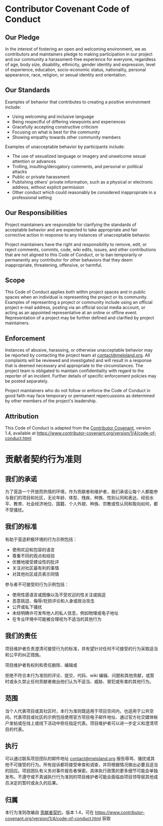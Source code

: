 # Contributor Covenant Code of Conduct

## Our Pledge

In the interest of fostering an open and welcoming environment, we as
contributors and maintainers pledge to making participation in our project and
our community a harassment-free experience for everyone, regardless of age, body
size, disability, ethnicity, gender identity and expression, level of experience,
education, socio-economic status, nationality, personal appearance, race,
religion, or sexual identity and orientation.

## Our Standards

Examples of behavior that contributes to creating a positive environment
include:

* Using welcoming and inclusive language
* Being respectful of differing viewpoints and experiences
* Gracefully accepting constructive criticism
* Focusing on what is best for the community
* Showing empathy towards other community members

Examples of unacceptable behavior by participants include:

* The use of sexualized language or imagery and unwelcome sexual attention or
  advances
* Trolling, insulting/derogatory comments, and personal or political attacks
* Public or private harassment
* Publishing others' private information, such as a physical or electronic
  address, without explicit permission
* Other conduct which could reasonably be considered inappropriate in a
  professional setting

## Our Responsibilities

Project maintainers are responsible for clarifying the standards of acceptable
behavior and are expected to take appropriate and fair corrective action in
response to any instances of unacceptable behavior.

Project maintainers have the right and responsibility to remove, edit, or
reject comments, commits, code, wiki edits, issues, and other contributions
that are not aligned to this Code of Conduct, or to ban temporarily or
permanently any contributor for other behaviors that they deem inappropriate,
threatening, offensive, or harmful.

## Scope

This Code of Conduct applies both within project spaces and in public spaces
when an individual is representing the project or its community. Examples of
representing a project or community include using an official project e-mail
address, posting via an official social media account, or acting as an appointed
representative at an online or offline event. Representation of a project may be
further defined and clarified by project maintainers.

## Enforcement

Instances of abusive, harassing, or otherwise unacceptable behavior may be
reported by contacting the project team at contact@meloland.org. All
complaints will be reviewed and investigated and will result in a response that
is deemed necessary and appropriate to the circumstances. The project team is
obligated to maintain confidentiality with regard to the reporter of an incident.
Further details of specific enforcement policies may be posted separately.

Project maintainers who do not follow or enforce the Code of Conduct in good
faith may face temporary or permanent repercussions as determined by other
members of the project's leadership.

## Attribution

This Code of Conduct is adapted from the [Contributor Covenant][homepage], version 1.4,
available at https://www.contributor-covenant.org/version/1/4/code-of-conduct.html


# 贡献者契约行为准则

## 我们的承诺

为了营造一个开放而热情的环境，作为贡献者和维护者，我们承诺让每个人都能参与我们的项目和社区，无论年龄、体型、残疾、种族、性别认同和表达、经验水平、教育、社会经济地位、国籍、个人外貌、种族、宗教或性认同和取向如何，都不受骚扰。

## 我们的标准

有助于营造积极环境的行为示例包括：

* 使用欢迎和包容的语言
* 尊重不同的观点和经验
* 优雅地接受建设性的批评
* 关注对社区最有利的事情
* 对其他社区成员表示同情

参与者不可接受的行为示例包括：

* 使用性感语言或图像以及不受欢迎的性关注或挑逗
* 恶意挑逗、侮辱/贬损评论和人身或政治攻击
* 公开或私下骚扰
* 未经明确许可发布他人的私人信息，例如物理或电子地址
* 在专业环境中可能被合理视为不适当的其他行为

## 我们的责任

项目维护者负责澄清可接受行为的标准，并有望针对任何不可接受的行为采取适当和公平的纠正措施。

项目维护者有权利和责任删除、编辑或

拒绝不符合本行为准则的评论、提交、代码、wiki 编辑、问题和其他贡献，或暂时或永久禁止任何贡献者做出他们认为不适当、威胁、冒犯或有害的其他行为。

## 范围

当个人代表项目或其社区时，本行为准则既适用于项目空间内，也适用于公共空间。代表项目或社区的示例包括使用官方项目电子邮件地址、通过官方社交媒体帐户发帖或在线上或线下活动中担任指定代表。项目维护者可以进一步定义和澄清项目的代表。

## 执行

可以通过联系项目团队的邮件地址 contact@meloland.org 报告辱骂、骚扰或其他不可接受的行为。所有投诉都将接受审查和调查，并将根据情况做出必要且适当的回应。项目团队有义务对事件报告者保密。具体执行政策的更多细节可能会单独发布。不遵守或不真诚执行行为准则的项目维护者可能会面临由项目领导层其他成员决定的暂时或永久的后果。

## 归属

本行为准则改编自 [贡献者契约][homepage]，版本 1.4，可在 https://www.contributor-covenant.org/version/1/4/code-of-conduct.html 获取

[homepage]: https://www.contributor-covenant.org
